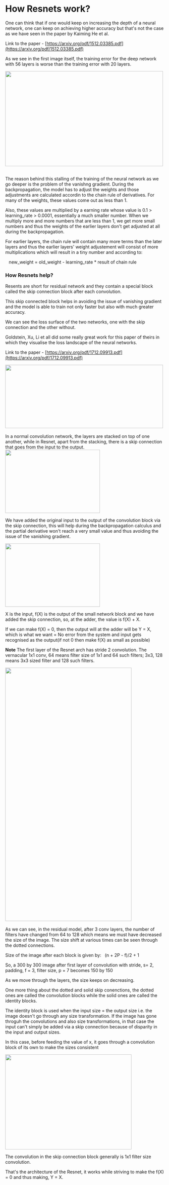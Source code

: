 # How Resnets work?

One can think that if one would keep on increasing the depth of a neural network, one can keep on achieving higher accuracy but that's not the case as we have seen in the paper by Kaiming He et al.

Link to the paper - [https://arxiv.org/pdf/1512.03385.pdf](https://arxiv.org/pdf/1512.03385.pdf)

As we see in the first image itself, the training error for the deep network with 56 layers is worse than the training error with 20 layers.

<img src = "https://i.postimg.cc/nzYd4nGM/SCR-20220919-ubn.png" width = "500" height = "300" />
<br>
<br>

The reason behind this stalling of the training of the neural network as we go deeper is the problem of the vanishng gradient.
During the backpropagation, the model has to adjust the weights and those adjustments are calculated accordin to the chain rule of derivatives. For many of the weights, these values come out as less than 1.
<br>

Also, these values are multiplied by a earning rate whose value is 0.1 > learning_rate > 0.0001, essentially a much smaller number. When we multiply more and more numbers that are less than 1, we get more small numbers and thus the weights of the earlier layers don't get adjusted at all during the backpropagation.<br>

For earlier layers, the chain rule will contain many more terms than the later layers and thus the earlier layers' weight adjustement will consist of more multiplications which will result in a tiny number and according to:<br>

``
`` new_weight = old_weight - learning_rate * result of chain rule``
``

### How Resnets help?

Resents are short for residual network and they contain a special block called the skip connection block after each convolution. <br>


This skip connected block helps in avoiding the issue of vanishing gradient and the model is able to train not only faster but also with much greater accuracy.

We can see the loss surface of the two networks, one with the skip connection and the other without.

Goldstein, Xu, Li et all did some really great work for this paper of theirs in which they visualise the loss landscape of the neural networks.

Link to the paper - [https://arxiv.org/pdf/1712.09913.pdf](https://arxiv.org/pdf/1712.09913.pdf)

<img src = "https://i.postimg.cc/QdJqCjhM/SCR-20220919-uty.png" width = "500" height = "200" />
<br>
<br>
In a normal convolution network, the layers are stacked on top of one another, while in Resnet, apart from the stacking, there is a skip connection that goes from the input to the output.

<img src = "https://i.postimg.cc/8CvXCRFR/SCR-20220919-ucq.png" width = "300" height = "200" />

We have added the original input to the output of the convolution block via the skip connection, this will help during the backpropagation calculus and the partial derivative won't reach a very small value and thus avoiding the issue of the vanishing gradient.

<img src = "https://i.postimg.cc/xCMnHj7F/SCR-20220919-vzq.png" width = "300" height = "200" />

X is the input, f(X) is the output of the small network block and we have added the skip connection, so, at the adder, the value is f(X) + X.

If we can make f(X) = 0, then the output will at the adder will be Y = X, which is what we want = No error from the system and input gets recognised as the output(if not 0 then make f(X) as small as possible)


**Note** The first layer of the Resnet arch has stride 2 convolution. The vernacular 1x1 conv, 64 means filter size of 1x1  and 64 such filters; 3x3, 128 means 3x3 sized filter and 128 such filters.



<img src = "https://i.postimg.cc/gJC5NpCX/SCR-20220919-xbv.png" width = "400" height = "800" />

<br>
<br>
As we can see, in the residual model, after 3 conv layers, the number of filters have changed from 64 to 128 which means we must have decreased the size of the image. The size shift at various times can be seen through the dotted connections.

Size of the image after each block is given by:
``
``(n + 2P - f)/2 + 1 ``
``

So, a 300 by 300 image after first layer of convolution with stride, s= 2, padding, f = 3, filter size, p = 7 becomes 150 by 150

As we move through the layers, the size keeps on decreasing.

One more thing about the dotted and solid skip conenctions, the dotted ones are called the convolution blocks while the solid ones are called the identity blocks.

The identity block is used when the input size = the output size i.e. the image doesn't go through any size transformation. If the image has gone throguh the convolutions and also size transformations, in that case the input can't simply be added via a skip connection because of disparity in the input and output sizes.

In this case, before feeding the value of x, it goes through a convolution block of its own to make the sizes consistent


<img src = " https://i.postimg.cc/PxZZTqYX/SCR-20220920-1yk.png" width = "400" height = "300" />

The convolution in the skip connection block generally is 1x1 filter size convolution.

That's the architecture of the Resnet, it works while striving to make the f(X) = 0 and thus making, Y = X.
